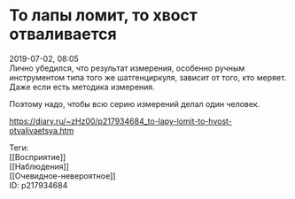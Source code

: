 То лапы ломит, то хвост отваливается
=====================================

   
 2019-07-02, 08:05   
  Лично убедился, что результат измерения, особенно ручным инструментом типа того же шатгенциркуля, зависит от того, кто меряет. Даже если есть методика измерения.   
   
 Поэтому надо, чтобы всю серию измерений делал один человек.   
    
 <https://diary.ru/~zHz00/p217934684_to-lapy-lomit-to-hvost-otvalivaetsya.htm>   
   
 Теги:   
 [[Восприятие]]   
 [[Наблюдения]]   
 [[Очевидное-невероятное]]   
 ID: p217934684